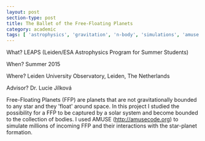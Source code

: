 ```yaml
---
layout: post
section-type: post
title: The Ballet of the Free-Floating Planets
category: academic
tags: [ 'astrophysics', 'gravitation', 'n-body', 'simulations', 'amuse', 'internship' ]
---
```


What? LEAPS (Leiden/ESA Astrophysics Program for Summer Students)

When? Summer 2015

Where? Leiden University Observatory, Leiden, The Netherlands

Advisor? Dr. Lucie Jílková


Free-Floating Planets (FFP) are planets that are not gravitationally bounded to any star and they 'float' around space. In this project I studied the possibility for a FFP to be captured by a solar system and become bounded to the collection of bodies. I used AMUSE (http://amusecode.org) to simulate millions of incoming FFP and their interactions with the star-planet formation.
